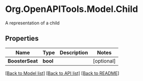 # Org.OpenAPITools.Model.Child
A representation of a child

## Properties

Name | Type | Description | Notes
------------ | ------------- | ------------- | -------------
**BoosterSeat** | **bool** |  | [optional] 

[[Back to Model list]](../../README.md#documentation-for-models) [[Back to API list]](../../README.md#documentation-for-api-endpoints) [[Back to README]](../../README.md)

